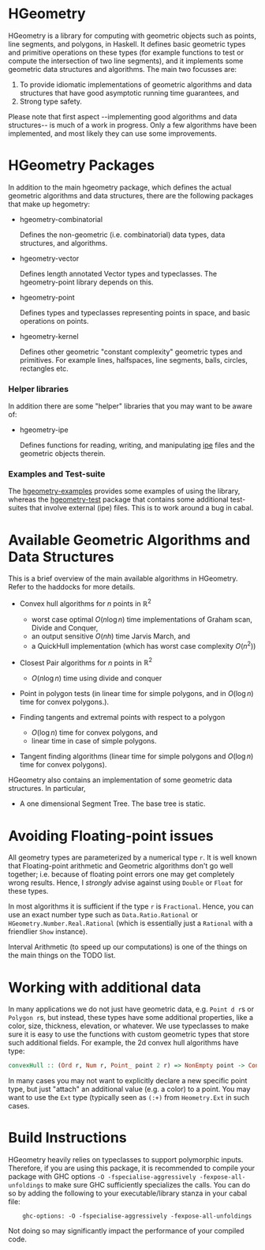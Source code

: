 # HGeometry

HGeometry is a library for computing with geometric objects such as
points, line segments, and polygons, in Haskell. It defines basic
geometric types and primitive operations on these types (for example
functions to test or compute the intersection of two line segments),
and it implements some geometric data structures and algorithms. The
main two focusses are:

1. To provide idiomatic implementations of geometric algorithms and
   data structures that have good asymptotic running time guarantees,
   and
2. Strong type safety.

Please note that first aspect --implementing good algorithms and data
structures-- is much of a work in progress. Only a few algorithms have
been implemented, and most likely they can use some improvements.

# HGeometry Packages

In addition to the main hgeometry package, which defines the actual
geometric algorithms and data structures, there are the following
packages that make up hegometry:

* hgeometry-combinatorial

  Defines the non-geometric (i.e. combinatorial) data types, data
  structures, and algorithms.

* hgeometry-vector

  Defines length annotated Vector types and typeclasses. The
  hgeometry-point library depends on this.

* hgeometry-point

  Defines types and typeclasses representing points in space, and
  basic operations on points.

* hgeometry-kernel

  Defines other geometric "constant complexity" geometric types and
  primitives. For example lines, halfspaces, line segments, balls,
  circles, rectangles etc.


###  Helper libraries

In addition there are some "helper" libraries that you may want to be
aware of:

- hgeometry-ipe

  Defines functions for reading, writing, and manipulating
  [ipe](http://ipe.otfried.org) files and the geometric objects
  therein.

### Examples and Test-suite

The [hgeometry-examples](hgeometry-examples) provides some examples of
using the library, whereas the [hgeometry-test](hgeometry-test)
package that contains some additional test-suites that involve
external (ipe) files. This is to work around a bug in cabal.

# Available Geometric Algorithms and Data Structures

This is a brief overview of the main available algorithms in
HGeometry. Refer to the haddocks for more details.

* Convex hull algorithms for $n$ points in $\mathbb{R}^2$

  - worst case optimal $O(n\log n)$ time implementations of Graham
    scan, Divide and Conquer,
  - an output sensitive $O(nh)$ time Jarvis March, and
  - a QuickHull implementation (which has worst case complexity $O(n^2)$)

* Closest Pair algorithms for $n$ points in $\mathbb{R}^2$

    - $O(n\log n)$ time using divide and conquer

* Point in polygon tests (in linear time for simple polygons, and in
  $O(\log n)$ time for convex polygons.).

* Finding tangents and extremal points with respect to a polygon

  - $O(\log n)$ time for convex polygons, and
  - linear time in case of simple polygons.

* Tangent finding algorithms (linear time for simple polygons and
  $O(\log n)$ time for convex polygons).


HGeometry also contains an implementation of some geometric data
structures. In particular,

* A one dimensional Segment Tree. The base tree is static.


# Avoiding Floating-point issues

All geometry types are parameterized by a numerical type `r`. It is
well known that Floating-point arithmetic and Geometric algorithms
don't go well together; i.e. because of floating point errors one may
get completely wrong results. Hence, I *strongly* advise against using
`Double` or `Float` for these types.

In most algorithms it is sufficient if the type `r` is
`Fractional`. Hence, you can use an exact number type such as
`Data.Ratio.Rational` or `HGeometry.Number.Real.Rational` (which is
essentially just a `Rational` with a friendlier `Show` instance).

Interval Arithmetic (to speed up our computations) is one of the
things on the main things on the TODO list.


# Working with additional data

In many applications we do not just have geometric data, e.g. `Point d
r`s or `Polygon r`s, but instead, these types have some additional
properties, like a color, size, thickness, elevation, or whatever. We
use typeclasses to make sure it is easy to use the functions with
custom geometric types that store such additional fields. For example,
the 2d convex hull algorithms have type:

```haskell
convexHull :: (Ord r, Num r, Point_ point 2 r) => NonEmpty point -> ConvexPolygon point
```

In many cases you may not want to explicitly declare a new specific
point type, but just "attach" an additional value (e.g. a color) to a
point. You may want to use the `Ext` type (typically seen as `(:+)`
from `Heometry.Ext` in such cases.


# Build Instructions

HGeometry heavily relies on typeclasses to support polymorphic
inputs. Therefore, if you are using this package, it is recommended to
compile your package with GHC options `-O -fspecialise-aggressively
-fexpose-all-unfoldings` to make sure GHC sufficiently specializes the
calls. You can do so by adding the following to your
executable/library stanza in your cabal file:


```cabal
    ghc-options: -O -fspecialise-aggressively -fexpose-all-unfoldings
```

Not doing so may significantly impact the performance of your compiled
code.
